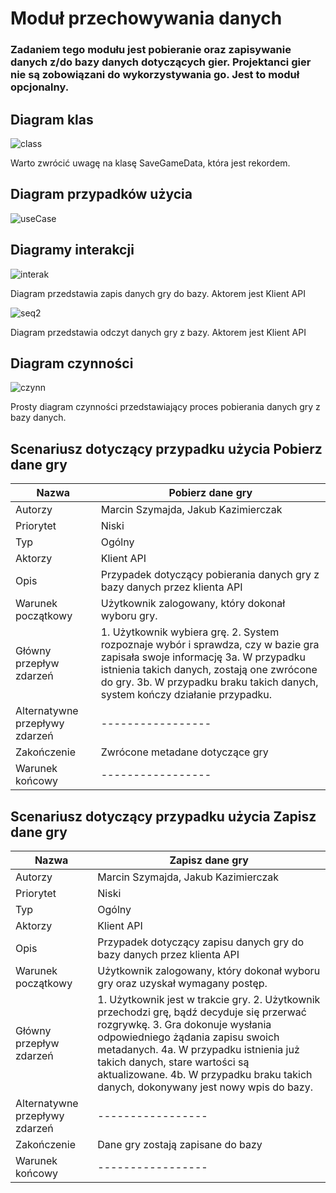 # Moduł przechowywania danych


### Zadaniem tego modułu jest pobieranie oraz zapisywanie danych z/do bazy danych dotyczących gier. Projektanci gier nie są zobowiązani do wykorzystywania go. Jest to moduł opcjonalny.


## Diagram klas
![class](https://gist.github.com/assets/126806633/43bea5aa-6faa-4730-ab04-42895eed3d3b)


Warto zwrócić uwagę na klasę SaveGameData, która jest rekordem.

## Diagram przypadków użycia

![useCase](https://gist.github.com/assets/126806633/7b8237d5-7a6d-4aca-810e-6419fc0f9225)



## Diagramy interakcji 
![interak](https://gist.github.com/assets/126806633/80714ed3-3bf0-4d47-bae6-1854fee507f5)

Diagram przedstawia zapis danych gry do bazy. Aktorem jest Klient API

![seq2](https://gist.github.com/assets/126806633/dd8f519d-8009-459e-8449-6d74fbd4c06e)

Diagram przedstawia odczyt danych gry z bazy. Aktorem jest Klient API


## Diagram czynności

![czynn](https://gist.github.com/assets/126806633/d0d2c4cd-b42f-47e1-9222-7420e9907421)

Prosty diagram czynności przedstawiający proces pobierania danych gry z bazy danych.


## Scenariusz dotyczący przypadku użycia Pobierz dane gry

| Nazwa                          | Pobierz dane gry                                                                                                                                                                                                                                          |
|--------------------------------|-----------------------------------------------------------------------------------------------------------------------------------------------------------------------------------------------------------------------------------------------------------|
| Autorzy                        | Marcin Szymajda, Jakub Kazimierczak                                                                                                                                                                                                                       |
| Priorytet                      | Niski                                                                                                                                                                                                                                                     |
| Typ                            | Ogólny                                                                                                                                                                                                                                                    |
| Aktorzy                        | Klient API                                                                                                                                                                                                                                                |
| Opis                           | Przypadek dotyczący pobierania danych gry z bazy danych przez klienta API                                                                                                                                                                                 |
| Warunek początkowy             | Użytkownik zalogowany, który dokonał wyboru gry.                                                                                                                                                                                                          |
| Główny przepływ zdarzeń        | 1. Użytkownik wybiera grę. 2. System rozpoznaje wybór i sprawdza, czy w bazie gra zapisała swoje informację 3a. W przypadku istnienia takich danych, zostają one zwrócone do gry. 3b. W przypadku braku takich danych, system kończy działanie przypadku. |
| Alternatywne przepływy zdarzeń | -----------------                                                                                                                                                                                                                                         |
| Zakończenie                    | Zwrócone metadane dotyczące gry                                                                                                                                                                                                                           |
| Warunek końcowy                | -----------------                                                                                                                                                                                                                                         |

## Scenariusz dotyczący przypadku użycia Zapisz dane gry

| Nazwa                          | Zapisz dane gry                                                                                                                                                                                                                                                                                                                      |
|--------------------------------|--------------------------------------------------------------------------------------------------------------------------------------------------------------------------------------------------------------------------------------------------------------------------------------------------------------------------------------|
| Autorzy                        | Marcin Szymajda, Jakub Kazimierczak                                                                                                                                                                                                                                                                                                  |
| Priorytet                      | Niski                                                                                                                                                                                                                                                                                                                                |
| Typ                            | Ogólny                                                                                                                                                                                                                                                                                                                               |
| Aktorzy                        | Klient API                                                                                                                                                                                                                                                                                                                           |
| Opis                           | Przypadek dotyczący zapisu danych gry do bazy danych przez klienta API                                                                                                                                                                                                                                                               |
| Warunek początkowy             | Użytkownik zalogowany, który dokonał wyboru gry oraz uzyskał wymagany postęp.                                                                                                                                                                                                                                                        |
| Główny przepływ zdarzeń        | 1. Użytkownik jest w trakcie gry. 2. Użytkownik przechodzi grę, bądź decyduje się przerwać rozgrywkę. 3. Gra dokonuje wysłania odpowiedniego żądania zapisu swoich metadanych. 4a. W przypadku istnienia już takich danych, stare wartości są aktualizowane. 4b. W przypadku braku takich danych, dokonywany jest nowy wpis do bazy. |
| Alternatywne przepływy zdarzeń | -----------------                                                                                                                                                                                                                                                                                                                    |
| Zakończenie                    | Dane gry zostają zapisane do bazy                                                                                                                                                                                                                                                                                                    |
| Warunek końcowy                | -----------------                                                                                                                                                                                                                                                                                                                    |
